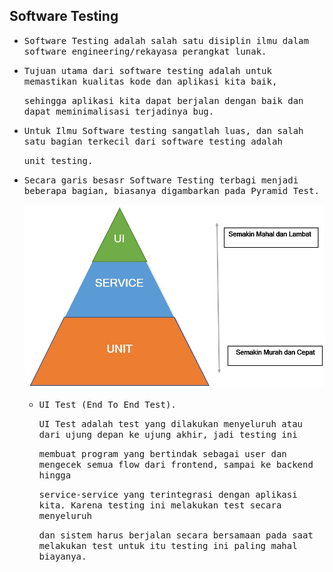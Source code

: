 ## Software Testing

- <samp>Software Testing adalah salah satu disiplin ilmu dalam software engineering/rekayasa perangkat lunak.</samp>

- <samp>Tujuan utama dari software testing adalah untuk memastikan kualitas kode dan aplikasi kita baik, </samp>
  
  <samp>sehingga aplikasi kita dapat berjalan dengan baik dan dapat meminimalisasi terjadinya bug. </samp>

- <samp>Untuk Ilmu Software testing sangatlah luas, dan salah satu bagian terkecil dari software testing adalah 
 
  <samp>unit testing.</samp>
  
- <samp>Secara garis besasr Software Testing terbagi menjadi beberapa bagian, biasanya digambarkan pada Pyramid Test.
  
  <img src="https://github.com/suardi26/Java-Unit-Test/blob/main/TestPyramid.jpg" alt="Pyramid Test"/>
                                                                                                   
  - <samp>UI Test (End To End Test).</samp>
                                                                                                   
    <samp>  UI Test adalah test yang dilakukan menyeluruh atau dari ujung depan ke ujung akhir, jadi testing ini </samp>
                                                                                                   
    <samp>membuat program yang bertindak sebagai user dan mengecek semua flow dari frontend, sampai ke backend hingga </samp>
                                                                                                   
    <samp>service-service yang terintegrasi dengan aplikasi kita. Karena testing ini melakukan test secara menyeluruh </samp>
                                                                                                   
    <samp>dan sistem harus berjalan secara bersamaan pada saat melakukan test untuk itu testing ini paling mahal biayanya.</samp>
                                                                                              
                                                                                                   
                                                                                                  
